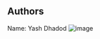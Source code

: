 ## Authors
Name: Yash Dhadod
![image](https://github.com/yashdha1/AnalogWatch/assets/121904766/7a4376c9-03f4-4392-abe2-2129aea24ca7)
